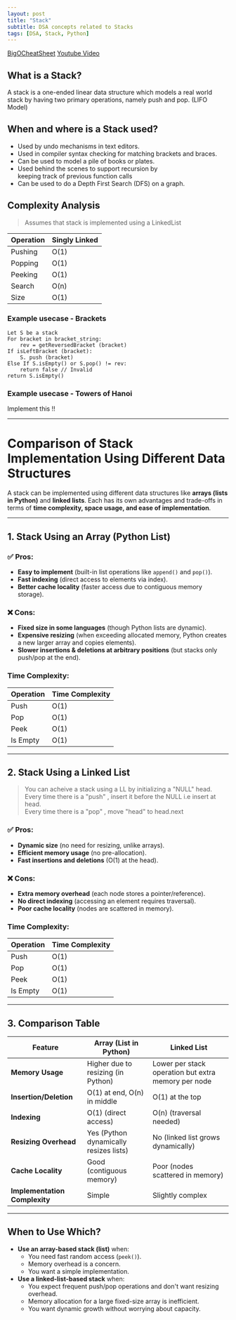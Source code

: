 ```yaml
---
layout: post
title: "Stack"
subtitle: DSA concepts related to Stacks
tags: [DSA, Stack, Python]
---
```


[BigOCheatSheet](https://www.bigocheatsheet.com/)
[Youtube Video](https://youtu.be/L3ud3rXpIxA?list=PLDV1Zeh2NRsB6SWUrDFW2RmDotAfPbeHu)

## What is a Stack?
A stack is a one-ended linear data structure which models a real world stack by having two primary operations, namely push and	pop. (LIFO Model)

## When and where is a Stack used?	
- Used by undo mechanisms in text editors.	
- Used in compiler syntax checking for matching	
brackets and braces.	
- Can be used to model a pile of books or	plates.	
- Used behind the scenes to support recursion by	
keeping track of previous function calls	
- Can be used to do a Depth First Search (DFS) on a graph.	

## Complexity Analysis
> Assumes that stack is implemented using a LinkedList

Operation  | Singly Linked
----|--------
Pushing | O(1)
Popping | O(1)
Peeking | O(1)
Search | O(n)
Size | O(1) 

### Example usecase - Brackets
``` PusedoCode	
Let S be a stack	
For bracket in bracket_string:  	
    rev = getReversedBracket (bracket)	
If isLeftBracket (bracket): 	
    S. push (bracket)           	
Else If S.isEmpty() or S.pop() != rev:      	
    return false // Invalid     
return S.isEmpty()
```

### Example usecase - Towers of Hanoi
<span class="highlight-red">Implement this !! </span>

-------
# **Comparison of Stack Implementation Using Different Data Structures**

A stack can be implemented using different data structures like **arrays (lists in Python)** and **linked lists**. Each has its own advantages and trade-offs in terms of **time complexity, space usage, and ease of implementation**.

---

## **1. Stack Using an Array (Python List)**

### ✅ **Pros**:
- **Easy to implement** (built-in list operations like `append()` and `pop()`).
- **Fast indexing** (direct access to elements via index).
- **Better cache locality** (faster access due to contiguous memory storage).

### ❌ **Cons**:
- **Fixed size in some languages** (though Python lists are dynamic).
- **Expensive resizing** (when exceeding allocated memory, Python creates a new larger array and copies elements).
- **Slower insertions & deletions at arbitrary positions** (but stacks only push/pop at the end).

### **Time Complexity**:

Operation | Time Complexity
----------|---------------
Push      | O(1)
Pop       | O(1)
Peek      | O(1)
Is Empty  | O(1)

---

## **2. Stack Using a Linked List**

> You can acheive a stack using a LL by initializing a "NULL" head.     
> Every time there is a "push" , insert it before the NULL i.e insert at head.      
> Every time there is a "pop" , move "head" to head.next

### ✅ **Pros**:
- **Dynamic size** (no need for resizing, unlike arrays).
- **Efficient memory usage** (no pre-allocation).
- **Fast insertions and deletions** (O(1) at the head).

### ❌ **Cons**:
- **Extra memory overhead** (each node stores a pointer/reference).
- **No direct indexing** (accessing an element requires traversal).
- **Poor cache locality** (nodes are scattered in memory).

### **Time Complexity**:

Operation | Time Complexity
----------|---------------
Push      | O(1)
Pop       | O(1)
Peek      | O(1)
Is Empty  | O(1)

---

## **3. Comparison Table**

Feature | **Array (List in Python)** | **Linked List**
--------|----------------|------------
**Memory Usage** | Higher due to resizing (in Python) | Lower per stack operation but extra memory per node
**Insertion/Deletion** | O(1) at end, O(n) in middle | O(1) at the top
**Indexing** | O(1) (direct access) | O(n) (traversal needed)
**Resizing Overhead** | Yes (Python dynamically resizes lists) | No (linked list grows dynamically)
**Cache Locality** | Good (contiguous memory) | Poor (nodes scattered in memory)
**Implementation Complexity** | Simple | Slightly complex

---

## **When to Use Which?**
- **Use an array-based stack (list)** when:
  - You need fast random access (`peek()`).
  - Memory overhead is a concern.
  - You want a simple implementation.
- **Use a linked-list-based stack** when:
  - You expect frequent push/pop operations and don't want resizing overhead.
  - Memory allocation for a large fixed-size array is inefficient.
  - You want dynamic growth without worrying about capacity.
